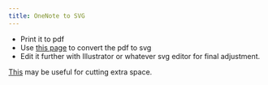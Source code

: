 ```yaml
---
title: OneNote to SVG
---
```


- Print it to pdf
- Use [this page](https://cloudconvert.com/pdf-to-svg)
 to convert the pdf to svg
- Edit it further with Illustrator or whatever svg editor for final adjustment.

[This](https://graphicdesign.stackexchange.com/questions/71667/svg-file-excessive-white-space) may be useful for cutting extra space.
